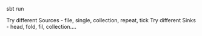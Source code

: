 sbt run


Try different Sources - file, single, collection, repeat, tick
Try different Sinks - head, fold, fil, collection….

